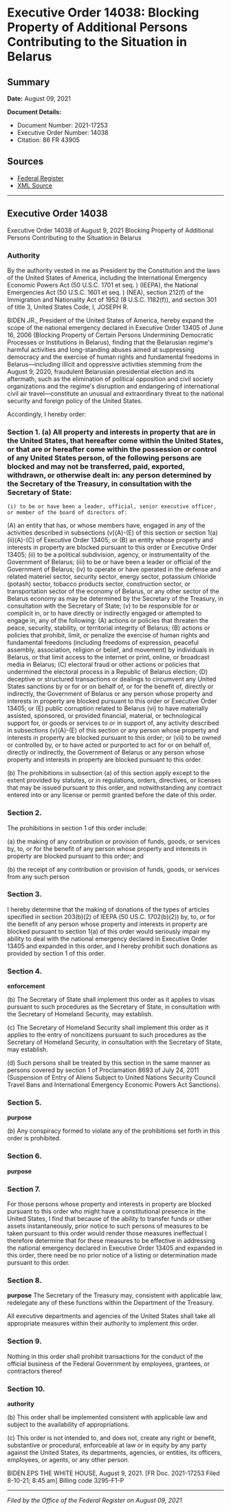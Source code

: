 # Executive Order 14038: Blocking Property of Additional Persons Contributing to the Situation in Belarus

## Summary

**Date:** August 09, 2021

**Document Details:**
- Document Number: 2021-17253
- Executive Order Number: 14038
- Citation: 86 FR 43905

## Sources
- [Federal Register](https://www.federalregister.gov/documents/2021/08/11/2021-17253/blocking-property-of-additional-persons-contributing-to-the-situation-in-belarus)
- [XML Source](https://www.federalregister.gov/documents/full_text/xml/2021/08/11/2021-17253.xml)

---

## Executive Order 14038

Executive Order 14038 of August 9, 2021
Blocking Property of Additional Persons Contributing to the Situation in Belarus
### Authority

By the authority vested in me as President by the Constitution and the laws of the United States of America, including the International Emergency Economic Powers Act (50 U.S.C. 1701 
et seq.
) (IEEPA), the National Emergencies Act (50 U.S.C. 1601 
et seq.
) (NEA), section 212(f) of the Immigration and Nationality Act of 1952 (8 U.S.C. 1182(f)), and section 301 of title 3, United States Code,
I, JOSEPH R.

BIDEN JR., President of the United States of America, hereby expand the scope of the national emergency declared in Executive Order 13405 of June 16, 2006 (Blocking Property of Certain Persons Undermining Democratic Processes or Institutions in Belarus), finding that the Belarusian regime's harmful activities and long-standing abuses aimed at suppressing democracy and the exercise of human rights and fundamental freedoms in Belarus—including illicit and oppressive activities stemming from the August 9, 2020, fraudulent Belarusian presidential election and its aftermath, such as the elimination of political opposition and civil society organizations and the regime's disruption and endangering of international civil air travel—constitute an unusual and extraordinary threat to the national security and foreign policy of the United States.

Accordingly, I hereby order:
### Section 1. (a) All property and interests in property that are in the United States, that hereafter come within the United States, or that are or hereafter come within the possession or control of any United States person, of the following persons are blocked and may not be transferred, paid, exported, withdrawn, or otherwise dealt in: any person determined by the Secretary of the Treasury, in consultation with the Secretary of State:

    (i) to be or have been a leader, official, senior executive officer, or member of the board of directors of:
(A) an entity that has, or whose members have, engaged in any of the activities described in subsections (v)(A)-(E) of this section or section 1(a)(ii)(A)-(C) of Executive Order 13405; or
(B) an entity whose property and interests in property are blocked pursuant to this order or Executive Order 13405;
    (ii) to be a political subdivision, agency, or instrumentality of the Government of Belarus;
    (iii) to be or have been a leader or official of the Government of Belarus;
    (iv) to operate or have operated in the defense and related materiel sector, security sector, energy sector, potassium chloride (potash) sector, tobacco products sector, construction sector, or transportation sector of the economy of Belarus, or any other sector of the Belarus economy as may be determined by the Secretary of the Treasury, in consultation with the Secretary of State;
    (v) to be responsible for or complicit in, or to have directly or indirectly engaged or attempted to engage in, any of the following:
(A) actions or policies that threaten the peace, security, stability, or territorial integrity of Belarus;
(B) actions or policies that prohibit, limit, or penalize the exercise of human rights and fundamental freedoms (including freedoms of expression, peaceful assembly, association, religion or belief, and movement) by individuals in Belarus, or that limit access to the internet or print, online, or broadcast media in Belarus;
(C) electoral fraud or other actions or policies that undermined the electoral process in a Republic of Belarus election;
(D) deceptive or structured transactions or dealings to circumvent any United States sanctions by or for or on behalf of, or for the benefit of, directly or indirectly, the Government of Belarus or any person whose property and interests in property are blocked pursuant to this order or Executive Order 13405; or
(E) public corruption related to Belarus
    (vi) to have materially assisted, sponsored, or provided financial, material, or technological support for, or goods or services to or in support of, any activity described in subsections (v)(A)-(E) of this section or any person whose property and interests in property are blocked pursuant to this order; or
    (vii) to be owned or controlled by, or to have acted or purported to act for or on behalf of, directly or indirectly, the Government of Belarus or any person whose property and interests in property are blocked pursuant to this order.

(b) The prohibitions in subsection (a) of this section apply except to the extent provided by statutes, or in regulations, orders, directives, or licenses that may be issued pursuant to this order, and notwithstanding any contract entered into or any license or permit granted before the date of this order.
### Section 2.

The prohibitions in section 1 of this order include:

(a) the making of any contribution or provision of funds, goods, or services by, to, or for the benefit of any person whose property and interests in property are blocked pursuant to this order; and

(b) the receipt of any contribution or provision of funds, goods, or services from any such person
### Section 3.

I hereby determine that the making of donations of the types of articles specified in section 203(b)(2) of IEEPA (50 US.C. 1702(b)(2)) by, to, or for the benefit of any person whose property and interests in property are blocked pursuant to section 1(a) of this order would seriously impair my ability to deal with the national emergency declared in Executive Order 13405 and expanded in this order, and I hereby prohibit such donations as provided by section 1 of this order.
### Section 4.

**enforcement**

(b) The Secretary of State shall implement this order as it applies to visas pursuant to such procedures as the Secretary of State, in consultation with the Secretary of Homeland Security, may establish.

(c) The Secretary of Homeland Security shall implement this order as it applies to the entry of noncitizens pursuant to such procedures as the Secretary of Homeland Security, in consultation with the Secretary of State, may establish.

(d) Such persons shall be treated by this section in the same manner as persons covered by section 1 of Proclamation 8693 of July 24, 2011 (Suspension of Entry of Aliens Subject to United Nations Security Council Travel Bans and International Emergency Economic Powers Act Sanctions).
### Section 5.

**purpose**

(b) Any conspiracy formed to violate any of the prohibitions set forth in this order is prohibited.
### Section 6.

**purpose**

### Section 7.

For those persons whose property and interests in property are blocked pursuant to this order who might have a constitutional presence in the United States, I find that because of the ability to transfer funds or other assets instantaneously, prior notice to such persons of measures to be taken pursuant to this order would render those measures ineffectual I therefore determine that for these measures to be effective in addressing the national emergency declared in Executive Order 13405 and expanded in this order, there need be no prior notice of a listing or determination made pursuant to this order.
### Section 8.

**purpose**
 The Secretary of the Treasury may, consistent with applicable law, redelegate any of these functions within the Department of the Treasury.

All executive departments and agencies of the United States shall take all appropriate measures within their authority to implement this order.
### Section 9.

Nothing in this order shall prohibit transactions for the conduct of the official business of the Federal Government by employees, grantees, or contractors thereof
### Section 10.

**authority**

(b) This order shall be implemented consistent with applicable law and subject to the availability of appropriations.

(c) This order is not intended to, and does not, create any right or benefit, substantive or procedural, enforceable at law or in equity by any party against the United States, its departments, agencies, or entities, its officers, employees, or agents, or any other person.

BIDEN.EPS
THE WHITE HOUSE,
August 9, 2021.
[FR Doc. 2021-17253 
Filed 8-10-21; 8:45 am]
Billing code 3295-F1-P

---

*Filed by the Office of the Federal Register on August 09, 2021*
